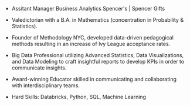 - Assitant Manager Business Analytics Spencer's | Spencer Gifts

- Valedictorian with a B.A. in Mathematics (concentration in Probability & Statistics).

- Founder of Methodology NYC, developed data-driven pedagogical methods resulting in an increase of Ivy League acceptance rates.

- Big Data Professional utilizing Advanced Statistics, Data Visualizations, and Data Modeling to craft insightful reports to develop KPIs in order to communicate insights.

- Award-winning Educator skilled in communicating and collaborating with interdisciplinary teams.

- Hard Skills: Databricks, Python, SQL, Machine Learning

